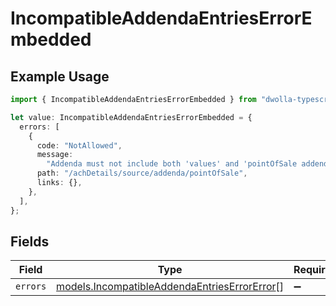 # IncompatibleAddendaEntriesErrorEmbedded

## Example Usage

```typescript
import { IncompatibleAddendaEntriesErrorEmbedded } from "dwolla-typescript";

let value: IncompatibleAddendaEntriesErrorEmbedded = {
  errors: [
    {
      code: "NotAllowed",
      message:
        "Addenda must not include both 'values' and 'pointOfSale addenda",
      path: "/achDetails/source/addenda/pointOfSale",
      links: {},
    },
  ],
};
```

## Fields

| Field                                                                                              | Type                                                                                               | Required                                                                                           | Description                                                                                        |
| -------------------------------------------------------------------------------------------------- | -------------------------------------------------------------------------------------------------- | -------------------------------------------------------------------------------------------------- | -------------------------------------------------------------------------------------------------- |
| `errors`                                                                                           | [models.IncompatibleAddendaEntriesErrorError](../models/incompatibleaddendaentrieserrorerror.md)[] | :heavy_minus_sign:                                                                                 | N/A                                                                                                |